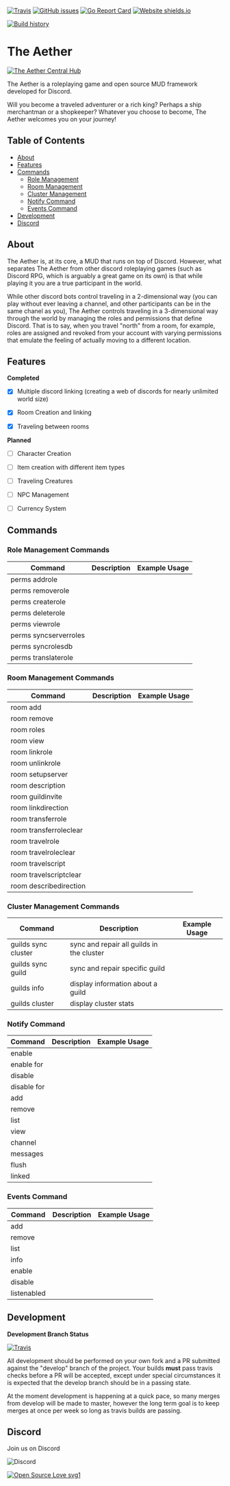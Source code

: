 [![Travis](https://img.shields.io/travis/yamamushi/TheAether.svg?branch=master)](https://travis-ci.org/yamamushi/TheAether/) [![GitHub issues](https://img.shields.io/github/issues/yamamushi/TheAether.svg)](https://GitHub.com/yamamushi/TheAether/issues/) [![Go Report Card](https://goreportcard.com/badge/github.com/yamamushi/TheAether)](https://goreportcard.com/report/github.com/yamamushi/TheAether?style=plastic) [![Website shields.io](https://img.shields.io/website-up-down-green-red/http/TheAetherGame.com.svg)](http://theaethergame.com) 
 
 [![Build history](https://buildstats.info/travisci/chart/yamamushi/TheAether)](https://travis-ci.org/yamamushi/TheAether/)




The Aether
=========

[![The Aether Central Hub](https://img.shields.io/badge/Play%20The%20Aether-%23welcome-blue.svg)](https://discord.gg/Ju28dpe)

The Aether is a roleplaying game and open source MUD framework developed for Discord.

Will you become a traveled adventurer or a rich king? Perhaps a ship merchantman or a shopkeeper? Whatever you choose to become, The Aether welcomes you on your journey!




## Table of Contents

   * [About](#About)
   * [Features](#features)
   * [Commands](#commands)
     * [Role Management](#role-management-commands)
     * [Room Management](#room-management-commands)
     * [Cluster Management](#cluster-management-commands)
     * [Notify Command](#notify-command)
     * [Events Command](#events-command)
   * [Development](#development)
   * [Discord](#discord)


## About 

The Aether is, at its core, a MUD that runs on top of Discord. However, what separates The Aether from other discord roleplaying games (such as Discord RPG, which is arguably a great game on its own) is that while playing it you are a true participant in the world.

While other discord bots control traveling in a 2-dimensional way (you can play without ever leaving a channel, and other participants can be in the same chanel as you), The Aether controls traveling in a 3-dimensional way through the world by managing the roles and permissions that define Discord. That is to say, when you travel "north" from a room, for example, roles are assigned and revoked from your account with varying permissions that emulate the feeling of actually moving to a different location.


 

## Features

**Completed** 

- [X] Multiple discord linking (creating a web of discords for nearly unlimited world size)
- [X] Room Creation and linking
- [X] Traveling between rooms 



**Planned**

- [ ] Character Creation
- [ ] Item creation with different item types
- [ ] Traveling Creatures
- [ ] NPC Management
- [ ] Currency System 



## Commands

### Role Management Commands

| Command       | Description   | Example Usage  |
| ------------- | ------------- | ------------- |
| perms addrole |  | |
| perms removerole |  |  | 
| perms createrole |  |  | 
| perms deleterole |  |  | 
| perms viewrole |  |  | 
| perms syncserverroles |  |  | 
| perms syncrolesdb | | | 
| perms translaterole |  |  |


### Room Management Commands

| Command       | Description   | Example Usage  |
| ------------- | ------------- | ------------- |
| room add | | |
| room remove | | |
| room roles | | |
| room view |  |  |
| room linkrole |  |  |
| room unlinkrole |  |  |
| room setupserver |  |  |
| room description |  |  |
| room guildinvite |  |  |
| room linkdirection |  |  |
| room transferrole | | |
| room transferroleclear | | | 
| room travelrole |  |  |
| room travelroleclear |  |  |
| room travelscript | | |
| room travelscriptclear | | |
| room describedirection | | | 

### Cluster Management Commands

| Command       | Description   | Example Usage  |
| ------------- | ------------- | ------------- |
| guilds sync cluster | sync and repair all guilds in the cluster | |
| guilds sync guild | sync and repair specific guild | |
| guilds info | display information about a guild | |
| guilds cluster | display cluster stats | |   


### Notify Command

| Command       | Description   | Example Usage  |
| ------------- | ------------- | ------------- |
| enable |  | |
| enable for |  |  |
| disable  |  |  |
| disable for |  |  |
| add |  |  |
| remove |  |  |
| list |  |  |
| view |  |  |
| channel |  |  |
| messages |  |  |
| flush |  |  |
| linked |  |  |



### Events Command

| Command       | Description   | Example Usage  |
| ------------- | ------------- | ------------- |
| add |  |  |
| remove |  |  |
| list |  |  |
| info |  |  |
| enable | | |
| disable | | |
| listenabled | | |


## Development

**Development Branch Status**

[![Travis](https://img.shields.io/travis/yamamushi/TheAether.svg?branch=develop)](https://travis-ci.org/yamamushi/TheAether/)

All development should be performed on your own fork and a PR submitted against the "develop" branch of the project. Your builds **must** pass travis checks before a PR will be accepted, except under special circumstances it is expected that the develop branch should be in a passing state.

At the moment development is happening at a quick pace, so many merges from develop will be made to master, however the long term goal is to keep merges at once per week so long as travis builds are passing. 


## Discord

Join us on Discord 

![Discord](https://img.shields.io/discord/414332617454780416.svg) 


[![Open Source Love svg1](https://badges.frapsoft.com/os/v1/open-source.svg?v=103)](https://github.com/ellerbrock/open-source-badges/)